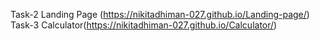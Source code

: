 Task-2 Landing Page (https://nikitadhiman-027.github.io/Landing-page/)
Task-3 Calculator(https://nikitadhiman-027.github.io/Calculator/)
